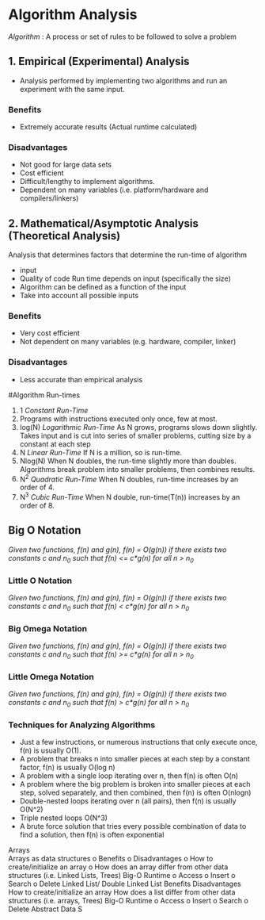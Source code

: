 # Algorithm Analysis 
_Algorithm_ : A process or set of rules to be followed to solve a problem
	
## 1. Empirical (Experimental) Analysis
* Analysis performed by implementing two algorithms and run an experiment with the same input.
### Benefits
* Extremely accurate results (Actual runtime calculated)
### Disadvantages
* Not good for large data sets
* Cost efficient
* Difficult/lengthy to implement algorithms.
* Dependent on many variables (i.e. platform/hardware and compilers/linkers)

## 2. Mathematical/Asymptotic Analysis (Theoretical Analysis)
Analysis that determines factors that determine the run-time of algorithm
* input
* Quality of code
Run time depends on input (specifically the size)
* Algorithm can be defined as a function of the input
* Take into account all possible inputs
### Benefits
* Very cost efficient
* Not dependent on many variables (e.g. hardware, compiler, linker)
### Disadvantages
* Less accurate than empirical analysis

#Algorithm Run-times
1. 1 _Constant Run-Time_
1. Programs with instructions executed only once, few at most.
2. log(N) _Logarithmic Run-Time_
As N grows, programs slows down slightly. Takes input and is cut into series of smaller problems, cutting size by a constant at each step
2. N _Linear Run-Time_
If N is a million, so is run-time.
3. Nlog(N)
When N doubles, the run-time slightly more than doubles. Algorithms break problem into smaller problems, then combines results.
4. N<sup>2</sup> _Quadratic Run-Time_
When N doubles, run-time increases by an order of 4.
5. N<sup>3</sup> _Cubic Run-Time_
When N double, run-time(T(n)) increases by an order of 8.
## Big O Notation
_Given two functions, f(n) and g(n), f(n) = O(g(n)) if there exists two constants c and n<sub>0</sub> such that f(n) <= c*g(n) for all n > n<sub>0</sub>_
### Little O Notation
_Given two functions, f(n) and g(n), f(n) = O(g(n)) if there exists two constants c and n<sub>0</sub> such that f(n) < c*g(n) for all n > n<sub>0</sub>_
### Big Omega Notation
_Given two functions, f(n) and g(n), f(n) = O(g(n)) if there exists two constants c and n<sub>0</sub> such that f(n) >= c*g(n) for all n > n<sub>0</sub>_
### Little Omega Notation
_Given two functions, f(n) and g(n), f(n) = O(g(n)) if there exists two constants c and n<sub>0</sub> such that f(n) > c*g(n) for all n > n<sub>0</sub>_
### Techniques for Analyzing Algorithms
* Just a few instructions, or numerous instructions that only execute once, f(n) is usually O(1).
* A problem that breaks n into smaller pieces at each step by a constant factor, f(n) is usually O(log n)
* A problem with a single loop iterating over n, then f(n) is often O(n)
* A problem where the big problem is broken into smaller pieces at each step, solved separately, and then combined, then f(n) is often O(nlogn)
* Double-nested loops iterating over n (all pairs), then f(n) is usually O(N^2)
* Triple nested loops O(N^3)
* A brute force solution that tries every possible combination of data to find a solution, then f(n) is often exponential


Arrays  
Arrays as data structures 
o Benefits 
o Disadvantages o How to create/initialize an array o How does an array differ from other data structures (i.e. Linked Lists, Trees)  Big-O Runtime o Access o Insert o Search o Delete Linked List/ Double Linked List  Benefits  Disadvantages  How to create/initialize an array  How does a list differ from other data structures (i.e. arrays, Trees)  Big-O Runtime o Access o Insert o Search o Delete Abstract Data S

